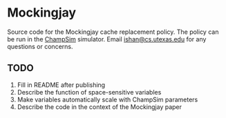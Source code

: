 # Mockingjay

Source code for the Mockingjay cache replacement policy. The policy can be run in the [ChampSim](https://github.com/ChampSim/ChampSim) simulator. Email ishan@cs.utexas.edu for any questions or concerns.

## TODO

1. Fill in README after publishing
2. Describe the function of space-sensitive variables
3. Make variables automatically scale with ChampSim parameters
4. Describe the code in the context of the Mockingjay paper
